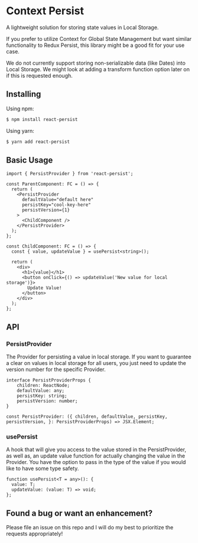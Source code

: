 # Context Persist

A lightweight solution for storing state values in Local Storage. 

If you prefer to utilize Context for Global State Management but want similar functionality to Redux Persist, this library might be a good fit for your use case. 

We do not currently support storing non-serializable data (like Dates) into Local Storage. We might look at adding a transform function option later on if this is requested enough.

## Installing

Using npm:

```bash
$ npm install react-persist
```

Using yarn:

```bash
$ yarn add react-persist
```

## Basic Usage

```tsx
import { PersistProvider } from 'react-persist';

const ParentComponent: FC = () => {
  return (
    <PersistProvider
      defaultValue="default here"
      persistKey="cool-key-here"
      persistVersion={1}
    >
      <ChildComponent />
    </PersistProvider>
  );
};
```

```tsx
const ChildComponent: FC = () => {
  const { value, updateValue } = usePersist<string>();

  return (
    <div>
      <h1>{value}</h1>
      <button onClick={() => updateValue('New value for local storage')}>
        Update Value!
      </button>
    </div>
  );
};
```

## API

### PersistProvider

The Provider for persisting a value in local storage. If you want to guarantee a clear on values in local storage for all users, you just need to update the version number for the specific Provider.

```tsx
interface PersistProviderProps {
    children: ReactNode;
    defaultValue: any;
    persistKey: string;
    persistVersion: number;
}

const PersistProvider: ({ children, defaultValue, persistKey, persistVersion, }: PersistProviderProps) => JSX.Element;
```

### usePersist

A hook that will give you access to the value stored in the PersistProvider, as well as, an update value function for actually changing the value in the Provider. You have the option to pass in the type of the value if you would like to have some type safety.

```tsx
function usePersist<T = any>(): {
  value: T;
  updateValue: (value: T) => void;
};
```

## Found a bug or want an enhancement?

Please file an issue on this repo and I will do my best to prioritize the requests appropriately!

